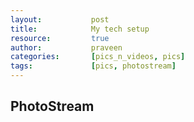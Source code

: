 ```yaml
---
layout:           post
title:            My tech setup
resource:         true
author:           praveen
categories:       [pics_n_videos, pics]
tags:             [pics, photostream]
---
```


## PhotoStream

<div id="instafeed"></div>
<div id="my_gallery"></div>

<script src="//ajax.googleapis.com/ajax/libs/jquery/2.1.1/jquery.min.js"></script>
<script src="/js/jquery.flickr.js"></script>
<script src="/js/jquery.fancybox-1.3.1.pack.js"></script>

<script type="text/javascript">
    $(function() {
        $('#my_gallery').flickr({
            user_id: '65476175@N02',
            api_key: '24c7074b11d5fcb04ae05852da0cbcdb'
        });
    });
</script>

<!-- <script src="/js/instafeed.min.js"></script> -->

<!--
<script type="text/javascript">
var feed = new Instafeed({
    //get: 'user',
    //userId: 428869471,
    get: 'tagged',
    tagName: 'awesome',
    //limit: 20,
    //sortBy: 'most-liked',
    clientId: 'b7ab1afcd1a24238bc159637c69b4fef',
    //accessToken: '428869471.467ede5.989b08686e4d43e7b382da94ce54085e',
    after: function () {
        var images = $("#instafeed").find('a');
        $.each(images, function(index, image) {
            console.log({{image}});
            var delay = (index * 75) + 'ms';
            $(image).css('-webkit-animation-delay', delay);
            $(image).css('-moz-animation-delay', delay);
            $(image).css('-ms-animation-delay', delay);
            $(image).css('-o-animation-delay', delay);
            $(image).css('animation-delay', delay);
            $(image).addClass('animated flipInX');
        });
    },
    //template: '<a href="{{link}}" target="_blank"><img src="{{image}}" /><div class="likes">&hearts; {{likes}}</div></a>'
    template: '<a href="{{link}}"><img src="{{image}}" /></a>'
});
feed.run();
</script>
-->

